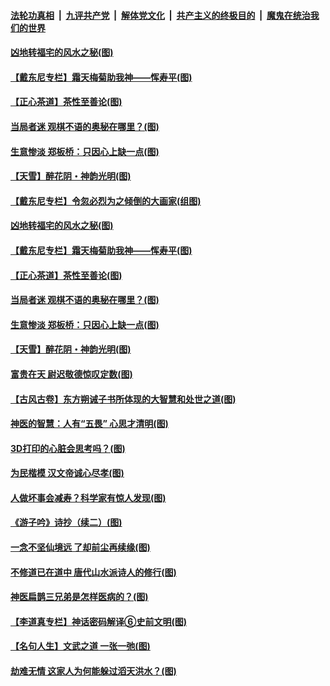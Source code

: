 

####  [法轮功真相](../../../../basic/blob/master/README.md?t=06132131) &nbsp;|&nbsp; [九评共产党](../../../../9ping.md/blob/master/README.md?t=06132131) &nbsp;|&nbsp; [解体党文化](../../../../jtdwh.md/blob/master/README.md?t=06132131)  &nbsp;|&nbsp; [共产主义的终极目的](../../../../gczydzjmd.md/blob/master/README.md?t=06132131) &nbsp;|&nbsp; [魔鬼在统治我们的世界](../../../../mgztzwmdsj.md/blob/master/README.md?t=06132131) 

#### [凶地转福宅的风水之秘(图)](../pages/p7/936294.md?t=06132131) 

#### [【戴东尼专栏】霜天梅菊助我神——恽寿平(图)](../pages/p7/933276.md?t=06132131) 

#### [【正心茶道】茶性至善论(图)](../pages/p7/936186.md?t=06132131) 

#### [当局者迷 观棋不语的奥秘在哪里？(图)](../pages/p7/935597.md?t=06132131) 

#### [生意惨淡 郑板桥：只因心上缺一点(图)](../pages/p7/936117.md?t=06132131) 

#### [【天雪】醉花阴・神韵光明(图)](../pages/p7/935997.md?t=06132131) 

#### [【戴东尼专栏】令忽必烈为之倾倒的大画家(组图)](../pages/p7/935659.md?t=06132131) 

#### [凶地转福宅的风水之秘(图)](../pages/p7/936294.md?t=06132131) 

#### [【戴东尼专栏】霜天梅菊助我神——恽寿平(图)](../pages/p7/933276.md?t=06132131) 

#### [【正心茶道】茶性至善论(图)](../pages/p7/936186.md?t=06132131) 

#### [当局者迷 观棋不语的奥秘在哪里？(图)](../pages/p7/935597.md?t=06132131) 

#### [生意惨淡 郑板桥：只因心上缺一点(图)](../pages/p7/936117.md?t=06132131) 

#### [【天雪】醉花阴・神韵光明(图)](../pages/p7/935997.md?t=06132131) 

#### [富贵在天 尉迟敬德惊叹定数(图)](../pages/p7/935684.md?t=06132131) 

#### [【古风古卷】东方朔诫子书所体现的大智慧和处世之道(图)](../pages/p7/936042.md?t=06132131) 

#### [神医的智慧：人有“五畏” 心思才清明(图)](../pages/p7/936001.md?t=06132131) 

#### [3D打印的心脏会思考吗？(图)](../pages/p7/935595.md?t=06132131) 

#### [为民楷模 汉文帝诚心尽孝(图)](../pages/p7/935680.md?t=06132131) 

#### [人做坏事会减寿？科学家有惊人发现(图)](../pages/p7/935968.md?t=06132131) 

#### [《游子吟》诗抄（续二）(图)](../pages/p7/935973.md?t=06132131) 

#### [一念不坚仙境远 了却前尘再续缘(图)](../pages/p7/935593.md?t=06132131) 

#### [不修道已在道中 唐代山水派诗人的修行(图)](../pages/p7/935677.md?t=06132131) 

#### [神医扁鹊三兄弟是怎样医病的？(图)](../pages/p7/935863.md?t=06132131) 

#### [【李道真专栏】神话密码解译⑥史前文明(图)](../pages/p7/935590.md?t=06132131) 

#### [【名句人生】文武之道 一张一弛(图)](../pages/p7/935860.md?t=06132131) 

#### [劫难无情 这家人为何能躲过滔天洪水？(图)](../pages/p7/935771.md?t=06132131) 

